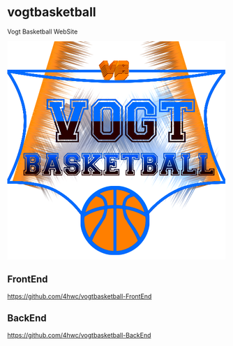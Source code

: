 # vogtbasketball
Vogt Basketball WebSite

![Vogt Basketball Logo](images/vogtbasketball.png)

## FrontEnd

https://github.com/4hwc/vogtbasketball-FrontEnd


## BackEnd

https://github.com/4hwc/vogtbasketball-BackEnd

